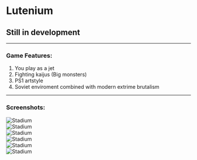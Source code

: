 # Lutenium 
## Still in development
---    
### Game Features:
1. You play as a jet
2. Fighting kaijus (Big monsters)
3. PS1 artstyle
4. Soviet enviroment combined with modern extrime brutalism 

---    
### Screenshots:
![Stadium](https://github.com/mikhomak/Images/blob/master/Lutenium/chemplant.gif?raw=true)   
![Stadium](https://github.com/mikhomak/Images/blob/master/Lutenium/Asset.gif?raw=true)   
![Stadium](https://github.com/mikhomak/Images/blob/master/Lutenium/flying_around.gif?raw=true)   
![Stadium](https://github.com/mikhomak/Images/blob/master/Lutenium/stadium.gif?raw=true)   
![Stadium](https://github.com/mikhomak/Images/blob/master/Lutenium/7.png?raw=true)   
![Stadium](https://github.com/mikhomak/Images/blob/master/Lutenium/spider.png?raw=true)   
